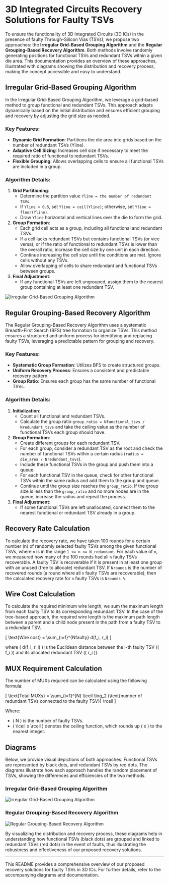 # 3D Integrated Circuits Recovery Solutions for Faulty TSVs

To ensure the functionality of 3D Integrated Circuits (3D ICs) in the presence of faulty Through-Silicon Vias (TSVs), we propose two approaches: the **Irregular Grid-Based Grouping Algorithm** and the **Regular Grouping-Based Recovery Algorithm**. Both methods involve randomly generating positions for functional TSVs and redundant TSVs within a given die area. This documentation provides an overview of these approaches, illustrated with diagrams showing the distribution and recovery process, making the concept accessible and easy to understand.

## Irregular Grid-Based Grouping Algorithm

In the Irregular Grid-Based Grouping Algorithm, we leverage a grid-based method to group functional and redundant TSVs. This approach adapts dynamically based on the initial distribution and ensures efficient grouping and recovery by adjusting the grid size as needed.

### Key Features:
- **Dynamic Grid Formation**: Partitions the die area into grids based on the number of redundant TSVs (Yline).
- **Adaptive Cell Sizing**: Increases cell size if necessary to meet the required ratio of functional to redundant TSVs.
- **Flexible Grouping**: Allows overlapping cells to ensure all functional TSVs are included in a group.

### Algorithm Details:
1. **Grid Partitioning**: 
   - Determine the partition value `Yline = the number of redundant TSVs`.
   - If `Yline > 0.5`, set `Yline = ceil(Yline)`; otherwise, set `Yline = floor(Yline)`.
   - Draw `Yline` horizontal and vertical lines over the die to form the grid.
2. **Group Formation**:
   - Each grid cell acts as a group, including all functional and redundant TSVs.
   - If a cell lacks redundant TSVs but contains functional TSVs (or vice versa), or if the ratio of functional to redundant TSVs is lower than the overall ratio, increase the cell size by one unit in each direction.
   - Continue increasing the cell size until the conditions are met. Ignore cells without any TSVs.
   - Allow overlapping of cells to share redundant and functional TSVs between groups.
3. **Final Adjustment**:
   - If any functional TSVs are left ungrouped, assign them to the nearest group containing at least one redundant TSV.
     
![Irregular Grid-Based Grouping Algorithm](link_to_diagram_1)
## Regular Grouping-Based Recovery Algorithm

The Regular Grouping-Based Recovery Algorithm uses a systematic Breadth-First Search (BFS) tree formation to organize TSVs. This method ensures a structured and uniform process for identifying and replacing faulty TSVs, leveraging a predictable pattern for grouping and recovery.

### Key Features:
- **Systematic Group Formation**: Utilizes BFS to create structured groups.
- **Uniform Recovery Process**: Ensures a consistent and predictable recovery pattern.
- **Group Ratio**: Ensures each group has the same number of functional TSVs.

### Algorithm Details:
1. **Initialization**: 
   - Count all functional and redundant TSVs.
   - Calculate the group ratio `group_ratio = Nfunctional_tsvs / Nredundant_tsvs` and take the ceiling value as the number of functional TSVs each group should have.
2. **Group Formation**:
   - Create different groups for each redundant TSV.
   - For each group, consider a redundant TSV as the root and check the number of functional TSVs within a certain radius (`radius = die_area / Nredundant_tsvs`).
   - Include these functional TSVs in the group and push them into a queue.
   - For each functional TSV in the queue, check for other functional TSVs within the same radius and add them to the group and queue.
   - Continue until the group size reaches the `group_ratio`. If the group size is less than the `group_ratio` and no more nodes are in the queue, increase the radius and repeat the process.
3. **Final Adjustment**:
   - If some functional TSVs are left unallocated, connect them to the nearest functional or redundant TSV already in a group.

## Recovery Rate Calculation

To calculate the recovery rate, we have taken 100 rounds for a certain number (n) of randomly selected faulty TSVs among the given functional TSVs, where `n` is in the range `1 <= n <= N_redundant`. For each value of `n`, we measured how many of the 100 rounds had all `n` faulty TSVs recoverable. A faulty TSV is recoverable if it is present in at least one group with an unused (free to allocate) redundant TSV. If `Nrounds` is the number of recovered rounds (a round where all `n` faulty TSVs are recoverable), then the calculated recovery rate for `n` faulty TSVs is `Nrounds %`.

## Wire Cost Calculation

To calculate the required minimum wire length, we sum the maximum length from each faulty TSV to its corresponding redundant TSV. In the case of the tree-based approach, the required wire length is the maximum path length between a parent and a child node present in the path from a faulty TSV to a redundant TSV.

\[ \text{Wire cost} = \sum_{i=1}^{Nfaulty} d(f_i, r_i) \]

where \( d(f_i, r_i) \) is the Euclidean distance between the i-th faulty TSV (\( f_i \)) and its allocated redundant TSV (\( r_i \)).

## MUX Requirement Calculation

The number of MUXs required can be calculated using the following formula:

\[ \text{Total MUXs} = \sum_{i=1}^{N} \lceil \log_2 (\text{number of redundant TSVs connected to the faulty TSV}) \rceil \]

Where:
- \( N \) is the number of faulty TSVs.
- \( \lceil x \rceil \) denotes the ceiling function, which rounds up \( x \) to the nearest integer.

## Diagrams

Below, we provide visual depictions of both approaches. Functional TSVs are represented by black dots, and redundant TSVs by red dots. The diagrams illustrate how each approach handles the random placement of TSVs, showing the differences and efficiencies of the two methods.

### Irregular Grid-Based Grouping Algorithm
![Irregular Grid-Based Grouping Algorithm](link_to_diagram_1)

### Regular Grouping-Based Recovery Algorithm
![Regular Grouping-Based Recovery Algorithm](link_to_diagram_2)

By visualizing the distribution and recovery process, these diagrams help in understanding how functional TSVs (black dots) are grouped and linked to redundant TSVs (red dots) in the event of faults, thus illustrating the robustness and effectiveness of our proposed recovery solutions.

---

This README provides a comprehensive overview of our proposed recovery solutions for faulty TSVs in 3D ICs. For further details, refer to the accompanying diagrams and documentation.
